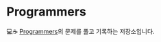 # Programmers
💻:coffee: [Programmers](https://programmers.co.kr/learn/challenges)의 문제를 풀고 기록하는 저장소입니다.
